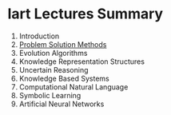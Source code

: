 # Iart Lectures Summary

 1. Introduction
 2. [Problem Solution Methods]()
 3. Evolution Algorithms
 4. Knowledge Representation Structures
 5. Uncertain Reasoning
 6. Knowledge Based Systems
 7. Computational Natural Language
 8. Symbolic Learning
 9. Artificial Neural Networks
